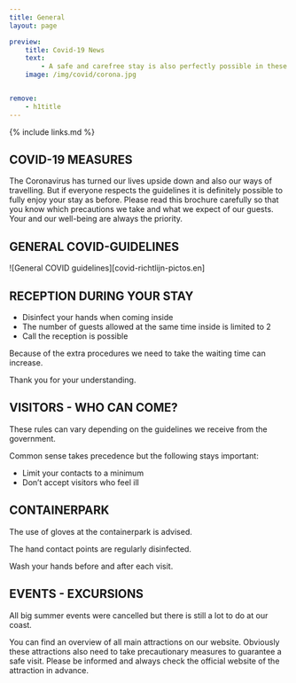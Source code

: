 ```yaml
---
title: General
layout: page

preview:
    title: Covid-19 News
    text:
        - A safe and carefree stay is also perfectly possible in these Corona times. We are happy to list all our precautions and guidelines.
    image: /img/covid/corona.jpg


remove:
    - h1title
---
```


{% include links.md %}

## COVID-19 MEASURES

The Coronavirus has turned our lives upside down and also our ways of travelling. But if
everyone respects the guidelines it is definitely possible to fully enjoy your stay as before.
Please read this brochure carefully so that you know which precautions we take and what
we expect of our guests. Your and our well-being are always the priority.


## GENERAL COVID-GUIDELINES

![General COVID guidelines][covid-richtlijn-pictos.en]


## RECEPTION DURING YOUR STAY

* Disinfect your hands when coming inside
* The number of guests allowed at the same time inside is limited to 2
* Call the reception is possible

Because of the extra procedures we need to take the waiting time can increase.

Thank you for your understanding.

## VISITORS - WHO CAN COME?

These rules can vary depending on the guidelines we receive from the government.

Common sense takes precedence but the following stays important:
* Limit your contacts to a minimum
* Don’t accept visitors who feel ill

## CONTAINERPARK

The use of gloves at the containerpark is advised.

The hand contact points are regularly disinfected.

Wash your hands before and after each visit.

## EVENTS - EXCURSIONS

All big summer events were cancelled but there is still a lot to do at our coast.

You can find an overview of all main attractions on our website. Obviously these attractions
also need to take precautionary measures to guarantee a safe visit. Please be informed and
always check the official website of the attraction in advance.
